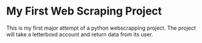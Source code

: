 # My First Web Scraping Project
This is my first major attempt of a python webscrapping project. The project will take a letterboxd account and return data from its user. 